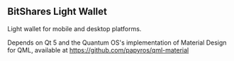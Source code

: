## BitShares Light Wallet
Light wallet for mobile and desktop platforms.

Depends on Qt 5 and the Quantum OS's implementation of Material Design for QML, available at https://github.com/papyros/qml-material
